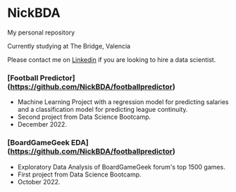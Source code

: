 # NickBDA
 My personal repository

Currently studying at The Bridge, Valencia

Please contact me on [Linkedin](https://www.linkedin.com/in/nickkempe) if you are looking to hire a data scientist.

###  [Football Predictor] (https://github.com/NickBDA/footballpredictor)

* Machine Learning Project with a regression model for predicting salaries and a classification model for predicting league continuity.
* Second project from Data Science Bootcamp.
* December 2022.


###  [BoardGameGeek EDA] (https://github.com/NickBDA/footballpredictor)

* Exploratory Data Analysis of BoardGameGeek forum's top 1500 games.
* First project from Data Science Bootcamp.
* October 2022.

